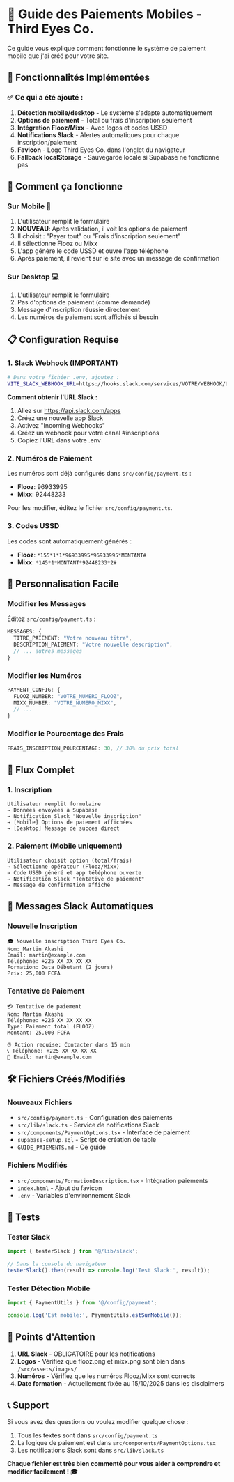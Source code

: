 # 📱 Guide des Paiements Mobiles - Third Eyes Co.

Ce guide vous explique comment fonctionne le système de paiement mobile que j'ai créé pour votre site.

## 🎯 Fonctionnalités Implémentées

### ✅ Ce qui a été ajouté :

1. **Détection mobile/desktop** - Le système s'adapte automatiquement
2. **Options de paiement** - Total ou frais d'inscription seulement
3. **Intégration Flooz/Mixx** - Avec logos et codes USSD
4. **Notifications Slack** - Alertes automatiques pour chaque inscription/paiement
5. **Favicon** - Logo Third Eyes Co. dans l'onglet du navigateur
6. **Fallback localStorage** - Sauvegarde locale si Supabase ne fonctionne pas

## 🔧 Comment ça fonctionne

### Sur Mobile 📱
1. L'utilisateur remplit le formulaire
2. **NOUVEAU**: Après validation, il voit les options de paiement
3. Il choisit : "Payer tout" ou "Frais d'inscription seulement"
4. Il sélectionne Flooz ou Mixx
5. L'app génère le code USSD et ouvre l'app téléphone
6. Après paiement, il revient sur le site avec un message de confirmation

### Sur Desktop 💻
1. L'utilisateur remplit le formulaire
2. Pas d'options de paiement (comme demandé)
3. Message d'inscription réussie directement
4. Les numéros de paiement sont affichés si besoin

## 📋 Configuration Requise

### 1. Slack Webhook (IMPORTANT)
```bash
# Dans votre fichier .env, ajoutez :
VITE_SLACK_WEBHOOK_URL=https://hooks.slack.com/services/VOTRE/WEBHOOK/URL
```

**Comment obtenir l'URL Slack :**
1. Allez sur https://api.slack.com/apps
2. Créez une nouvelle app Slack
3. Activez "Incoming Webhooks"
4. Créez un webhook pour votre canal #inscriptions
5. Copiez l'URL dans votre .env

### 2. Numéros de Paiement
Les numéros sont déjà configurés dans `src/config/payment.ts` :
- **Flooz**: 96933995
- **Mixx**: 92448233

Pour les modifier, éditez le fichier `src/config/payment.ts`.

### 3. Codes USSD
Les codes sont automatiquement générés :
- **Flooz**: `*155*1*1*96933995*96933995*MONTANT#`
- **Mixx**: `*145*1*MONTANT*92448233*2#`

## 🎨 Personnalisation Facile

### Modifier les Messages
Éditez `src/config/payment.ts` :
```typescript
MESSAGES: {
  TITRE_PAIEMENT: "Votre nouveau titre",
  DESCRIPTION_PAIEMENT: "Votre nouvelle description",
  // ... autres messages
}
```

### Modifier les Numéros
```typescript
PAYMENT_CONFIG: {
  FLOOZ_NUMBER: "VOTRE_NUMERO_FLOOZ",
  MIXX_NUMBER: "VOTRE_NUMERO_MIXX",
  // ...
}
```

### Modifier le Pourcentage des Frais
```typescript
FRAIS_INSCRIPTION_POURCENTAGE: 30, // 30% du prix total
```

## 🔄 Flux Complet

### 1. Inscription
```
Utilisateur remplit formulaire 
→ Données envoyées à Supabase 
→ Notification Slack "Nouvelle inscription"
→ [Mobile] Options de paiement affichées
→ [Desktop] Message de succès direct
```

### 2. Paiement (Mobile uniquement)
```
Utilisateur choisit option (total/frais)
→ Sélectionne opérateur (Flooz/Mixx)
→ Code USSD généré et app téléphone ouverte
→ Notification Slack "Tentative de paiement"
→ Message de confirmation affiché
```

## 📱 Messages Slack Automatiques

### Nouvelle Inscription
```
🎓 Nouvelle inscription Third Eyes Co.
Nom: Martin Akashi
Email: martin@example.com
Téléphone: +225 XX XX XX XX
Formation: Data Débutant (2 jours)
Prix: 25,000 FCFA
```

### Tentative de Paiement
```
💳 Tentative de paiement
Nom: Martin Akashi
Téléphone: +225 XX XX XX XX
Type: Paiement total (FLOOZ)
Montant: 25,000 FCFA

⏰ Action requise: Contacter dans 15 min
📞 Téléphone: +225 XX XX XX XX
📧 Email: martin@example.com
```

## 🛠️ Fichiers Créés/Modifiés

### Nouveaux Fichiers
- `src/config/payment.ts` - Configuration des paiements
- `src/lib/slack.ts` - Service de notifications Slack
- `src/components/PaymentOptions.tsx` - Interface de paiement
- `supabase-setup.sql` - Script de création de table
- `GUIDE_PAIEMENTS.md` - Ce guide

### Fichiers Modifiés
- `src/components/FormationInscription.tsx` - Intégration paiements
- `index.html` - Ajout du favicon
- `.env` - Variables d'environnement Slack

## 🧪 Tests

### Tester Slack
```typescript
import { testerSlack } from '@/lib/slack';

// Dans la console du navigateur
testerSlack().then(result => console.log('Test Slack:', result));
```

### Tester Détection Mobile
```typescript
import { PaymentUtils } from '@/config/payment';

console.log('Est mobile:', PaymentUtils.estSurMobile());
```

## 🚨 Points d'Attention

1. **URL Slack** - OBLIGATOIRE pour les notifications
2. **Logos** - Vérifiez que flooz.png et mixx.png sont bien dans `/src/assets/images/`
3. **Numéros** - Vérifiez que les numéros Flooz/Mixx sont corrects
4. **Date formation** - Actuellement fixée au 15/10/2025 dans les disclaimers

## 📞 Support

Si vous avez des questions ou voulez modifier quelque chose :
1. Tous les textes sont dans `src/config/payment.ts`
2. La logique de paiement est dans `src/components/PaymentOptions.tsx`
3. Les notifications Slack sont dans `src/lib/slack.ts`

**Chaque fichier est très bien commenté pour vous aider à comprendre et modifier facilement !** 🎓